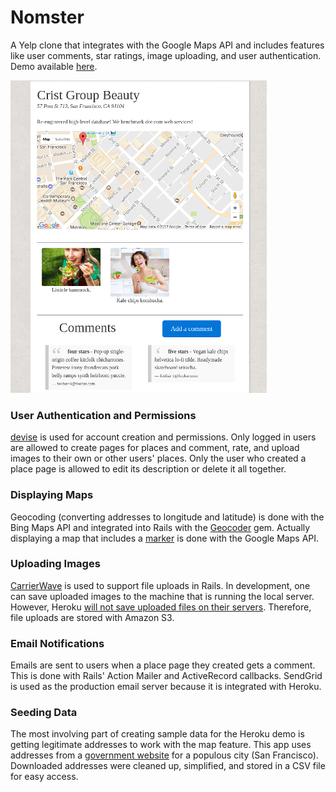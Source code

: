 # Nomster

A Yelp clone that integrates with the Google Maps API and includes features like user comments, star ratings, image uploading, and user authentication.
Demo available [here](https://nomster-miljinx.herokuapp.com/).

![a place page](screenshots/screenshot2.png "place page")

### User Authentication and Permissions

[devise](https://github.com/plataformatec/devise) is used for account creation and permissions. Only logged in users are allowed to create pages for places and comment, rate, and upload images to their own or other users' places. Only the user who created a place page is allowed to edit its description or delete it all together.

### Displaying Maps

Geocoding (converting addresses to longitude and latitude) is done with the Bing Maps API and integrated into Rails with the [Geocoder](https://github.com/alexreisner/geocoder) gem. Actually displaying a map that includes a [marker](https://developers.google.com/maps/documentation/javascript/markers) is done with the Google Maps API.

### Uploading Images

[CarrierWave](https://github.com/carrierwaveuploader/carrierwave) is used to support file uploads in Rails. In development, one can save uploaded images to the machine that is running the local server. However, Heroku [will not save uploaded files on their servers](https://devcenter.heroku.com/articles/dynos#ephemeral-filesystem). Therefore, file uploads are stored with Amazon S3.

### Email Notifications

Emails are sent to users when a place page they created gets a comment. This is done with Rails' Action Mailer and ActiveRecord callbacks. SendGrid is used as the production email server because it is integrated with Heroku.

### Seeding Data

The most involving part of creating sample data for the Heroku demo is getting legitimate addresses to work with the map feature. This app uses addresses from a [government website](https://data.sfgov.org/browse) for a populous city (San Francisco). Downloaded addresses were cleaned up, simplified, and stored in a CSV file for easy access.
